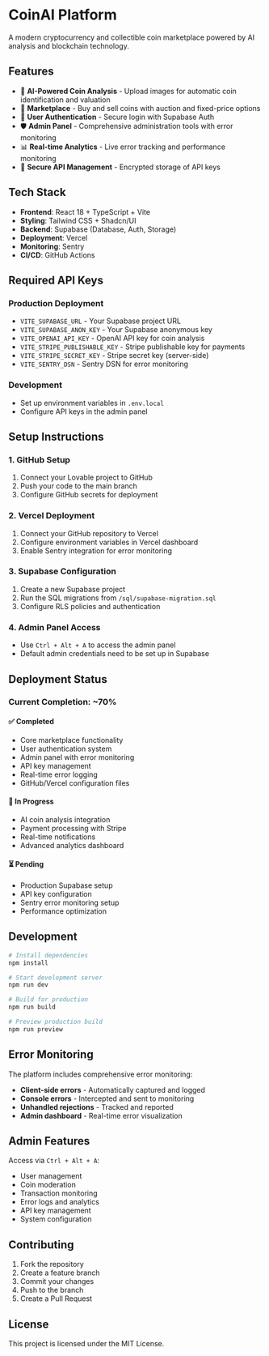 
# CoinAI Platform

A modern cryptocurrency and collectible coin marketplace powered by AI analysis and blockchain technology.

## Features

- 🤖 **AI-Powered Coin Analysis** - Upload images for automatic coin identification and valuation
- 🏪 **Marketplace** - Buy and sell coins with auction and fixed-price options
- 👥 **User Authentication** - Secure login with Supabase Auth
- 🛡️ **Admin Panel** - Comprehensive administration tools with error monitoring
- 📊 **Real-time Analytics** - Live error tracking and performance monitoring
- 🔐 **Secure API Management** - Encrypted storage of API keys

## Tech Stack

- **Frontend**: React 18 + TypeScript + Vite
- **Styling**: Tailwind CSS + Shadcn/UI
- **Backend**: Supabase (Database, Auth, Storage)
- **Deployment**: Vercel
- **Monitoring**: Sentry
- **CI/CD**: GitHub Actions

## Required API Keys

### Production Deployment
- `VITE_SUPABASE_URL` - Your Supabase project URL
- `VITE_SUPABASE_ANON_KEY` - Your Supabase anonymous key
- `VITE_OPENAI_API_KEY` - OpenAI API key for coin analysis
- `VITE_STRIPE_PUBLISHABLE_KEY` - Stripe publishable key for payments
- `VITE_STRIPE_SECRET_KEY` - Stripe secret key (server-side)
- `VITE_SENTRY_DSN` - Sentry DSN for error monitoring

### Development
- Set up environment variables in `.env.local`
- Configure API keys in the admin panel

## Setup Instructions

### 1. GitHub Setup
1. Connect your Lovable project to GitHub
2. Push your code to the main branch
3. Configure GitHub secrets for deployment

### 2. Vercel Deployment
1. Connect your GitHub repository to Vercel
2. Configure environment variables in Vercel dashboard
3. Enable Sentry integration for error monitoring

### 3. Supabase Configuration
1. Create a new Supabase project
2. Run the SQL migrations from `/sql/supabase-migration.sql`
3. Configure RLS policies and authentication

### 4. Admin Panel Access
- Use `Ctrl + Alt + A` to access the admin panel
- Default admin credentials need to be set up in Supabase

## Deployment Status

### Current Completion: ~70%

#### ✅ Completed
- Core marketplace functionality
- User authentication system
- Admin panel with error monitoring
- API key management
- Real-time error logging
- GitHub/Vercel configuration files

#### 🚧 In Progress
- AI coin analysis integration
- Payment processing with Stripe
- Real-time notifications
- Advanced analytics dashboard

#### ⏳ Pending
- Production Supabase setup
- API key configuration
- Sentry error monitoring setup
- Performance optimization

## Development

```bash
# Install dependencies
npm install

# Start development server
npm run dev

# Build for production
npm run build

# Preview production build
npm run preview
```

## Error Monitoring

The platform includes comprehensive error monitoring:

- **Client-side errors** - Automatically captured and logged
- **Console errors** - Intercepted and sent to monitoring
- **Unhandled rejections** - Tracked and reported
- **Admin dashboard** - Real-time error visualization

## Admin Features

Access via `Ctrl + Alt + A`:

- User management
- Coin moderation
- Transaction monitoring
- Error logs and analytics
- API key management
- System configuration

## Contributing

1. Fork the repository
2. Create a feature branch
3. Commit your changes
4. Push to the branch
5. Create a Pull Request

## License

This project is licensed under the MIT License.
